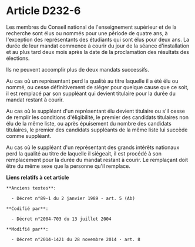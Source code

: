 # Article D232-6

Les membres du Conseil national de l'enseignement supérieur et de la recherche sont élus ou nommés pour une période de quatre
ans, à l'exception des représentants des étudiants qui sont élus pour deux ans. La durée de leur mandat commence à courir du
jour de la séance d'installation et au plus tard deux mois après la date de la proclamation des résultats des élections.

Ils ne peuvent accomplir plus de deux mandats successifs.

Au cas où un représentant perd la qualité au titre laquelle il a été élu ou nommé, ou cesse définitivement de siéger pour
quelque cause que ce soit, il est remplacé par son suppléant qui devient titulaire pour la durée du mandat restant à courir. 

Au cas où le suppléant d'un représentant élu devient titulaire ou s'il cesse de remplir les conditions d'éligibilité, le
premier des candidats titulaires non élu de la même liste, ou après épuisement du nombre des candidats titulaires, le premier
des candidats suppléants de la même liste lui succède comme suppléant. 

Au cas où le suppléant d'un représentant des grands intérêts nationaux perd la qualité au titre de laquelle il siégeait, il
est procédé à son remplacement pour la durée du mandat restant à courir. Le remplaçant doit être du même sexe que la personne
qu'il remplace.

**Liens relatifs à cet article**

	**Anciens textes**:

	  - Décret n°89-1 du 2 janvier 1989 - art. 5 (Ab)

	**Codifié par**:

	  - Décret n°2004-703 du 13 juillet 2004

	**Modifié par**:

	  - Décret n°2014-1421 du 28 novembre 2014 - art. 8
